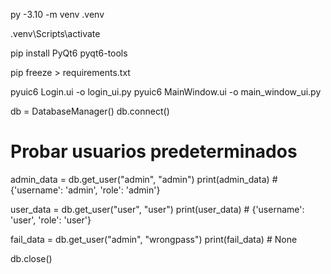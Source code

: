 py -3.10 -m venv .venv

.venv\Scripts\activate

pip install PyQt6 pyqt6-tools

pip freeze > requirements.txt

pyuic6 Login.ui -o login_ui.py
pyuic6 MainWindow.ui -o main_window_ui.py



db = DatabaseManager()
db.connect()

# Probar usuarios predeterminados
admin_data = db.get_user("admin", "admin")
print(admin_data)  # {'username': 'admin', 'role': 'admin'}

user_data = db.get_user("user", "user")
print(user_data)  # {'username': 'user', 'role': 'user'}

fail_data = db.get_user("admin", "wrongpass")
print(fail_data)  # None

db.close()